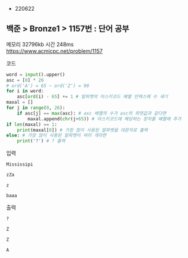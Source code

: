 - 220622
##  백준 > Bronze1 > 1157번 : 단어 공부
메모리 32796kb 시간 248ms  
https://www.acmicpc.net/problem/1157  

코드
```python
word = input().upper()
asc = [0] * 26
# ord('A') = 65 ~ ord('Z') = 90
for i in word:
    asc[ord(i) - 65] += 1 # 알파벳의 아스키코드 배열 인덱스에 수 세기
maxal = []
for j in range(0, 26):
    if asc[j] == max(asc): # asc 배열의 수가 asc의 최댓값과 같다면
        maxal.append(chr(j+65)) # 아스키코드에 해당하는 문자를 배열에 추가
if len(maxal) == 1:
    print(maxal[0]) # 가장 많이 사용된 알파벳을 대문자로 출력
else: # 가장 많이 사용된 알파벳이 여러 개라면
    print('?') # ? 출력
```

입력
```
Mississipi

zZa

z

baaa
```

출력
```
?

Z

Z

A
```